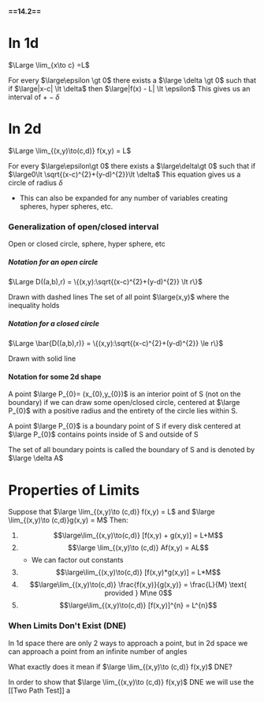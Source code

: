**==14.2==**

# In 1d
$\Large \lim_{x\to c} =L$  

For every $\large\epsilon \gt 0$ there exists a $\large \delta \gt 0$ such that if $\large|x-c| \lt \delta$ then $\large|f(x) - L| \lt \epsilon$ 
This gives us an interval of $+- \delta$
# In 2d
$\Large \lim_{(x,y)\to(c,d)} f(x,y) = L$

For every $\large\epsilon\gt 0$ there exists a $\large\delta\gt 0$ such  that if $\large0\lt \sqrt{(x-c)^{2}+(y-d)^{2}}\lt \delta$
This equation gives us a circle of radius $\delta$
- This can also be expanded for any number of variables creating spheres, hyper spheres, etc.

### Generalization of open/closed interval

Open or closed circle, sphere, hyper sphere, etc

##### Notation for an open circle
$\Large D((a,b),r) = \{(x,y):\sqrt{(x-c)^{2}+(y-d)^{2}} \lt r\}$ 

Drawn with dashed lines
The set of all point $\large(x,y)$ where the inequality holds

##### Notation for a closed circle
$\Large \bar{D((a,b),r)} = \{(x,y):\sqrt{(x-c)^{2}+(y-d)^{2}} \le r\}$

Drawn with solid line

#### Notation for some 2d shape

A point $\large P_{0}= (x_{0},y_{0})$ is an interior point of S (not on the boundary) if we can draw some open/closed circle, centered at $\large P_{0}$ with a positive radius and the entirety of the circle lies within S.

A point $\large P_{0}$ is a boundary point of S if every disk centered at $\large P_{0}$ contains points inside of S and outside of S

The set of all boundary points is called the boundary of S and is denoted by  $\large \delta A$ 

# Properties of Limits

Suppose that $\large \lim_{(x,y)\to (c,d)} f(x,y) = L$ and $\large \lim_{(x,y)\to (c,d)}g(x,y) = M$
Then:
1. $$\large\lim_{(x,y)\to(c,d)} [f(x,y) + g(x,y)] = L+M$$
2. $$\large \lim_{(x,y)\to (c,d)} Af(x,y) = AL$$
	- We can factor out constants
3. $$\large\lim_{(x,y)\to(c,d)} [f(x,y)*g(x,y)] = L*M$$
4. $$\large\lim_{(x,y)\to(c,d)} \frac{f(x,y)}{g(x,y)} = \frac{L}{M} \text{ provided } M\ne 0$$
5. $$\large\lim_{(x,y)\to(c,d)} [f(x,y)]^{n} = L^{n}$$

### When Limits Don't Exist (DNE)

In 1d space there are only 2 ways to approach a point, but in 2d space we can approach a point from an infinite number of angles

What exactly does it mean if
$\large \lim_{(x,y)\to (c,d)} f(x,y)$  DNE?

In order to show that $\large \lim_{(x,y)\to (c,d)} f(x,y)$  DNE we will use the [[Two Path Test]] a